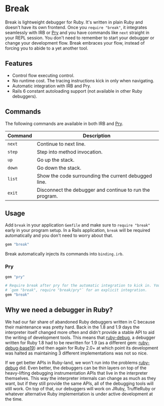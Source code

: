 # Break

Break is lightweight debugger for Ruby. It's written in plain Ruby and doesn't
have its own frontend. Once you `require "break"`, it integrates seamlessly
with IRB or [Pry] and you have commands like `next` straight in your REPL
session. You don't need to remember to start your debugger or change your
development flow. Break embraces your flow, instead of forcing you to abide to
a yet another tool.

## Features

- Control flow executing control.
- No runtime cost. The tracing instructions kick in only when navigating.
- Automatic integration with IRB and Pry.
- Rails 6 constant autoloading support (not available in other Ruby debuggers).

## Commands

The following commands are available in both IRB and [Pry].

Command    | Description
---------- | -----------
`next`     | Continue to next line.
`step`     | Step into method invocation.
`up`       | Go up the stack.
`down`     | Go down the stack.
`list`     | Show the code surrounding the current debugged line.
`exit`     | Disconnect the debugger and continue to run the program.

## Usage

Add `break` in your application `Gemfile` and make sure to `require "break"`
early in your program setup. In a Rails application, `break` will be required
automatically and you don't need to worry about that.

```ruby
gem "break"
```

Break automatically injects its commands into `binding.irb`.

### Pry

```ruby
gem "pry"

# Require break after pry for the automatic integration to kick in. You can do
# `gem "break", require "break/pry"` for an explicit integration.
gem "break"
```

## Why we need a debugger in Ruby?

We had our fair share of abandoned Ruby debuggers written in C because their
maintenance was pretty hard. Back in the 1.8 and 1.9 days the interpreter
itself changed more often and didn't provide a stable API to aid the writing of
development tools. This means that [ruby-debug], a debugger written for Ruby
1.8 had to be rewritten for 1.9 (as a different gem: [ruby-debug-base19]) and
then again for Ruby 2.0+ at which point its development was halted as
maintaining 3 different implementations was not so nice.

If we get better APIs in Ruby-land, we won't run into the problems [ruby-debug]
did. Even better, the debuggers can be thin layers on top of the heavy-lifting
debugging instrumentation APIs that live in the interpreter themselves. This
way the interpreter internals can change as much as they want, but if they
still provide the same APIs, all of the debugging tools will still work. On top
of that, our debuggers will work on JRuby, TruffleRuby or whatever alternative
Ruby implementation is under active development at the time.

[Tracepoint API]: https://ruby-doc.org/core-2.6.2/TracePoint.html
[Pry]: https://github.com/pry/pry

[ruby-debug]: https://github.com/ruby-debug/ruby-debug
[ruby-debug-base19]: https://github.com/ruby-debug/ruby-debug-base19
